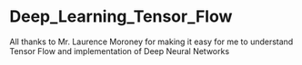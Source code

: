 # Deep_Learning_Tensor_Flow
All thanks to Mr. Laurence Moroney for making it easy for me to understand Tensor Flow and implementation of Deep Neural Networks

